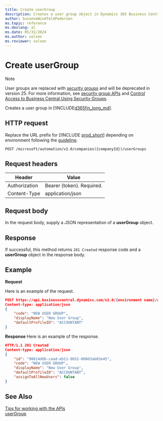 ```yaml
---
title: Create userGroup
description: Creates a user group object in Dynamics 365 Business Central.
author: SusanneWindfeldPedersen
ms.topic: reference
ms.devlang: al
ms.date: 05/31/2024
ms.author: solsen
ms.reviewer: solsen
---
```


<!-- NOTE: This article is an auto-generated stub from the metadata file. -->
<!-- The sections marked with an EDIT_IS_REQUIRED require manual editing. -->
# Create userGroup

> [!NOTE]  
> User groups are replaced with [security groups](../../upgrade/deprecated-features-user-groups.md) and will be deprecated in version 25. For more information, see [security group APIs](../resources/dynamics_securitygroup.md) and [Control Access to Business Central Using Security Groups](/dynamics365/business-central/ui-security-groups).

Creates a user group in [!INCLUDE[d365fin_long_md](../../includes/d365fin_long_md.md)].

## HTTP request

Replace the URL prefix for [!INCLUDE [prod_short](../../includes/prod_short.md)] depending on environment following the [guideline](../../api-reference/v2.0/enabling-apis-for-dynamics-nav.md).

```
POST /microsoft/automation/v2.0/companies({companyId})/userGroups
```

## Request headers

|Header|Value|
|------|-----|
|Authorization  |Bearer {token}. Required. |
|Content-Type  |application/json|

## Request body

In the request body, supply a JSON representation of a **userGroup** object.

## Response

If successful, this method returns ```201 Created``` response code and a **userGroup** object in the response body.


## Example

**Request**

Here is an example of the request.

```json
POST https://api.businesscentral.dynamics.com/v2.0/{environment name}/api/microsoft/automation/v2.0/companies({companyId})/userGroups
Content-type: application/json
{
    "code": "NEW USER GROUP",
    "displayName": "New User Group",
    "defaultProfileID": "ACCOUNTANT"
}
```

**Response**
Here is an example of the response.
```json
HTTP/1.1 201 Created
Content-type: application/json
{
    "id": "90814d0b-caad-eb11-9b52-000d3ab03e45",
    "code": "NEW USER GROUP",
    "displayName": "New User Group",
    "defaultProfileID": "ACCOUNTANT",
    "assignToAllNewUsers": false
}
```

## See Also

[Tips for working with the APIs](../../developer/devenv-connect-apps-tips.md)  
[userGroup](../resources/dynamics_usergroup.md)  
